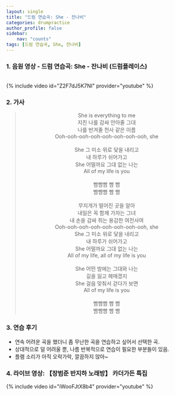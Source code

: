 ```yaml
---
layout: single
title: "드럼 연습곡: She - 잔나비"
categories: drumpractice
author_profile: false
sidebar:
    nav: "counts"
tags: [드럼 연습곡, She, 잔나비]
---
```


### 1. 음원 영상 - 드럼 연습곡: She - 잔나비 (드럼플레이스)
<br/>
{% include video id="Z2F7dJ5K7NI" provider="youtube" %}

### 2. 가사
> <center>She is everything to me<br/>지친 나를 감싸 안아줄 그대<br/>나를 반겨줄 천사 같은 이름<br/>Ooh-ooh-ooh-ooh-ooh-ooh-ooh-ooh, she<br/><br/>She 그 미소 위로 닻을 내리고<br/>내 하루가 쉬어가고<br/>She 어떨까요 그대 없는 나는<br/>All of my life is you<br/><br/>빰빰빰 빰 빰<br/>빰빰빰 빰 빰<br/><br/>무지개가 떨어진 곳을 알아<br/>내일은 꼭 함께 가자는 그녀<br/>내 손을 감싸 쥐는 용감한 여전사여<br/>Ooh-ooh-ooh-ooh-ooh-ooh-ooh-ooh, she<br/>She 그 미소 위로 닻을 내리고<br/>내 하루가 쉬어가고<br/>She 어떨까요 그대 없는 나는<br/>All of my life, all of my life is you<br/><br/>She 어떤 밤에는 그대와 나는<br/>길을 잃고 헤매겠지<br/>She 걸음 맞춰서 걷다가 보면<br/>All of my life is you<br/><br/>빰빰빰 빰 빰<br/>빰빰빰 빰 빰</center> 
 
   
### 3. 연습 후기
* 연속 어려운 곡을 했더니 좀 무난한 곡을 연습하고 싶어서 선택한 곡.
* 상대적으로 덜 어려울 뿐, 나름 반복적으로 연습이 필요한 부분들이 있음.
* 플램 소리가 아직 오락가락, 깔끔하지 않아~

### 4. 라이브 영상: 【장범준 반지하 노래방】 카더가든 특집
{% include video id="iWooFJtX8b4" provider="youtube" %}